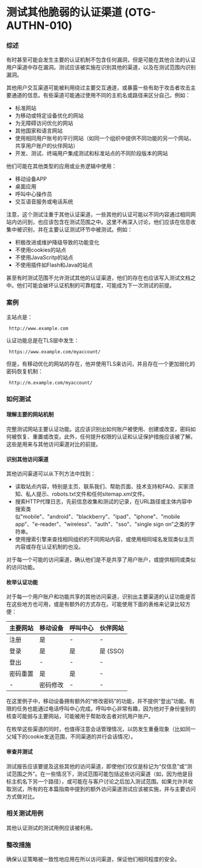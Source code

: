 # 测试其他脆弱的认证渠道 (OTG-AUTHN-010)

### 综述

有时甚至可能会发生主要的认证机制不包含任何漏洞，但是可能在其他合法的认证用户渠道中存在漏洞。测试应该被实施在识别其他的渠道，以及在测试范围内识别漏洞。

其他用户交互渠道可能被利用绕过主要交互通道，或暴露一些有助于攻击者攻击主要通道的信息。有些渠道可能通过使用不同的主机名或路径来区分自己。例如：

* 标准网站
* 为移动或特定设备优化的网站
* 为无障碍访问优化的网站
* 其他国家和语言网站
* 使用相同用户账号的平行网站（如同一个组织中提供不同功能的另一个网站，共享用户账户的伙伴网站）
* 开发、测试、终端用户集成测试和标准站点的不同阶段版本的网站

他们可能在其他类型的应用或业务逻辑中使用：

* 移动设备APP
* 桌面应用
* 呼叫中心操作员
* 交互语音服务或电话系统

注意，这个测试注重于其他认证渠道，一些其他的认证可能以不同内容通过相同网站内访问到，也应该包含在测试范围之中。这里不再深入讨论，他们应该在信息收集中被识别，并在主要认证测试环节中被测试。例如：

* 积极改进或维护降级导致的功能变化
* 不使用cookies的站点
* 不使用JavaScritp的站点
* 不使用插件如Flash和Java的站点

甚至有时测试范围不允许测试其他的认证渠道，他们的存在也应该写入测试文档之中。他们可能会破坏认证机制的可靠程度，可能成为下一次测试的前提。


### 案例

主站点是：
```
 http://www.example.com
```
认证功能总是在TLS层中发生：
```
 https://www.example.com/myaccount/
```
但是，有移动优化的网站的存在，他并使用TLS来访问，并且存在一个更加弱化的密码恢复机制：
```
 http://m.example.com/myaccount/
```

### 如何测试

#### 理解主要的网站机制

完整测试网站主要认证功能。这应该识别出如何账户被使用、创建或改变，密码如何被恢复、重置或改变。此外，任何提升权限的认证和认证保护措施应该被了解。这些是用来与其他访问渠道对比的前提。


#### 识别其他访问渠道

其他访问渠道可以从下列方法中找到：

* 读取站点内容，特别是主页、联系我们、帮助页面、技术支持和FAQ、买家须知、私人提示、robots.txt文件和任何sitemap.xml文件。
* 搜索HTTP代理日志，先前信息收集和测试的记录，在URL路径或主体内容中搜索类似"mobile"、"android"、"blackberry"、"ipad"、"iphone"、"mobile app"、"e-reader"、"wireless"、"auth"、"sso"、"single sign on"之类的字符串。
* 使用搜索引擎来查找相同组织的不同网站内容，或使用相同域名发现类似主页内容或存在认证机制的也没。

对于每一个可能的访问渠道，确认他们是不是共享了用户账户，或提供相同或类似的访问功能。


#### 枚举认证功能

对于每一个用户账户和功能共享的其他访问渠道，识别出主要渠道的认证功能是否在这些地方也可用，或是有额外的方式存在。可能使用下面的表格来记录比较方便：

| 主要网站        | 移动设备          | 呼叫中心 | 伙伴网站 |
|----------------|-----------------|-------------|-----------------|
| 注册       | 是             | -           | -               |
| 登录         | 是             | 是         | 是 (SSO)       |
| 登出        | -               | -           | -               |
| 密码重置 | 是             | 是         | -               |
| -              | 密码修改 | -           | -               |


在这里例子中，移动设备拥有额外的“修改密码”的功能，并不提供“登出”功能。有限的任务也能通过电话呼叫中心完成。呼叫中心非常有趣，因为他对于身份鉴别的核查可能弱与主要网站，可能被用于帮助攻击者对抗用户账户。

在枚举这些渠道的同时，也值得注意会话管理情况，以防发生重叠现象（比如同一父域下的cookie发送范围，不同渠道的并行会话情况）。


#### 审查并测试

测试报告应该要提及这些其他的访问渠道，即使他们仅仅是标记为“仅信息”或“测试范围之外”。在一些情况下，测试范围可能包括这些访问渠道（如，因为他是目标主机名下另一个路径），或可能在与客户讨论之后加入测试范围。如果允许并收取测试，所有的在本篇指南中提到的额外访问渠道测试应该被实施，并与主要访问方式做对比。


### 相关测试用例

其他认证测试的测试用例应该被利用。


### 整改措施

确保认证策略被一致性地应用在所以访问渠道，保证他们相同程度的安全。

